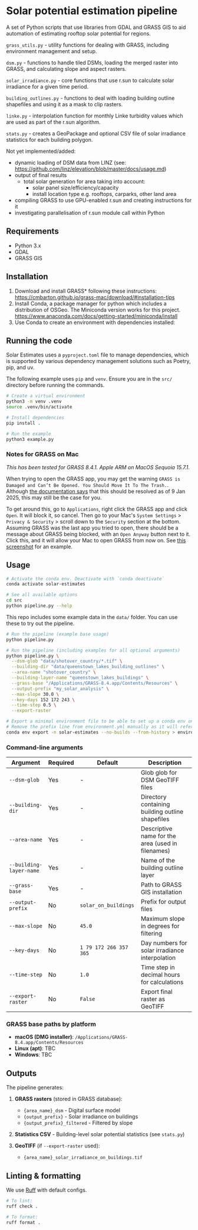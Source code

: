# Solar potential estimation pipeline

A set of Python scripts that use libraries from GDAL and GRASS GIS to aid automation of estimating rooftop solar potential for regions.

`grass_utils.py` - utility functions for dealing with GRASS, including environment management and setup.

`dsm.py` - functions to handle tiled DSMs, loading the merged raster into GRASS, and calculating slope and aspect rasters.

`solar_irradiance.py` - core functions that use r.sun to calculate solar irradiance for a given time period.

`building_outlines.py` - functions to deal with loading building outline shapefiles and using it as a mask to clip rasters.

`linke.py` - interpolation function for monthly Linke turbidity values which are used as part of the r.sun algorithm.

`stats.py` - creates a GeoPackage and optional CSV file of solar irradiance statistics for each building polygon.

Not yet implemented/added:
- dynamic loading of DSM data from LINZ (see: https://github.com/linz/elevation/blob/master/docs/usage.md)
- output of final results
    - total solar generation for area taking into account:
        - solar panel size/efficiency/capacity
        - install location type e.g. rooftops, carparks, other land area
- compiling GRASS to use GPU-enabled r.sun and creating instructions for it
- investigating parallelisation of r.sun module call within Python

## Requirements
- Python 3.x
- GDAL
- GRASS GIS

## Installation

1. Download and install GRASS* following these instructions: https://cmbarton.github.io/grass-mac/download/#installation-tips
1. Install Conda, a package manager for python which includes a distribution of OSGeo. The Miniconda version works for this project. https://www.anaconda.com/docs/getting-started/miniconda/install
1. Use Conda to create an environment with dependencies installed:

## Running the code

Solar Estimates uses a `pyproject.toml` file to manage dependencies, which is supported by various dependency management
solutions such as Poetry, pip, and uv.

The following example uses `pip` and `venv`. Ensure you are in the `src/` directory before running the commands.

```bash
# Create a virtual environment
python3 -m venv .venv
source .venv/bin/activate

# Install dependencies
pip install .

# Run the example
python3 example.py
```

### Notes for GRASS on Mac

*This has been tested for GRASS 8.4.1. Apple ARM on MacOS Sequoia 15.7.1.*

When trying to open the GRASS app, you may get the warning `GRASS is Damaged and Can’t Be Opened. You Should Move It To The Trash.`. Although [the documentation says](https://cmbarton.github.io/grass-mac/download/#important-apple-security-block-and-workaround-for-grass-versions-downloaded-in-2024-and-prior-to-9-january-2025) that this should be resolved as of 9 Jan 2025, this may still be the case for you.

To get around this, go to `Applications`, right click the GRASS app and click `Open`. It will block it, so cancel. Then go to your Mac's `System Settings` > `Privacy & Security` > scroll down to the `Security` section at the bottom. Assuming GRASS was the last app you tried to open, there should be a message about GRASS being blocked, with an `Open Anyway` button next to it. Click this, and it will allow your Mac to open GRASS from now on. See [this screenshot](https://support.apple.com/en-nz/102445#openanyway) for an example.

## Usage

```bash
# Activate the conda env. Deactivate with `conda deactivate`
conda activate solar-estimates

# See all available options
cd src
python pipeline.py --help
```

This repo includes some example data in the `data/` folder. You can use these to try out the pipeline.

```bash
# Run the pipeline (example base usage)
python pipeline.py

# Run the pipeline (including examples for all optional arguments)
python pipeline.py \
  --dsm-glob "data/shotover_country/*.tif" \
  --building-dir "data/queenstown_lakes_building_outlines" \
  --area-name "shotover_country" \
  --building-layer-name "queenstown_lakes_buildings" \
  --grass-base "/Applications/GRASS-8.4.app/Contents/Resources" \
  --output-prefix "my_solar_analysis" \
  --max-slope 30.0 \
  --key-days 152 172 243 \
  --time-step 0.5 \
  --export-raster

# Export a minimal environment file to be able to set up a conda env on other machines.
# Remove the prefix line from environment.yml manually as it will refer to an absolute path on local disk
conda env export -n solar-estimates --no-builds --from-history > environment.yml
```

### Command-line arguments

| Argument | Required | Default | Description |
|----------|----------|---------|-------------|
| `--dsm-glob` | Yes | - | Glob glob for DSM GeoTIFF files |
| `--building-dir` | Yes | - | Directory containing building outline shapefiles |
| `--area-name` | Yes | - | Descriptive name for the area (used in filenames) |
| `--building-layer-name` | Yes | - | Name of the building outline layer |
| `--grass-base` | Yes | - | Path to GRASS GIS installation |
| `--output-prefix` | No | `solar_on_buildings` | Prefix for output files |
| `--max-slope` | No | `45.0` | Maximum slope in degrees for filtering |
| `--key-days` | No | `1 79 172 266 357 365` | Day numbers for solar irradiance interpolation |
| `--time-step` | No | `1.0` | Time step in decimal hours for calculations |
| `--export-raster` | No | `False` | Export final raster as GeoTIFF |

### GRASS base paths by platform

- **macOS (DMG installer)**: `/Applications/GRASS-8.4.app/Contents/Resources`
- **Linux (apt)**: TBC
- **Windows**: TBC

## Outputs

The pipeline generates:

1. **GRASS rasters** (stored in GRASS database):
   - `{area_name}_dsm` - Digital surface model
   - `{output_prefix}` - Solar irradiance on buildings
   - `{output_prefix}_filtered` - Filtered by slope

2. **Statistics CSV** - Building-level solar potential statistics (see `stats.py`)

3. **GeoTIFF** (if `--export-raster` used):
   - `{area_name}_solar_irradiance_on_buildings.tif`

## Linting & formatting

We use [Ruff](https://github.com/astral-sh/ruff) with default configs.

```bash
# To lint:
ruff check .

# To format:
ruff format .
```
